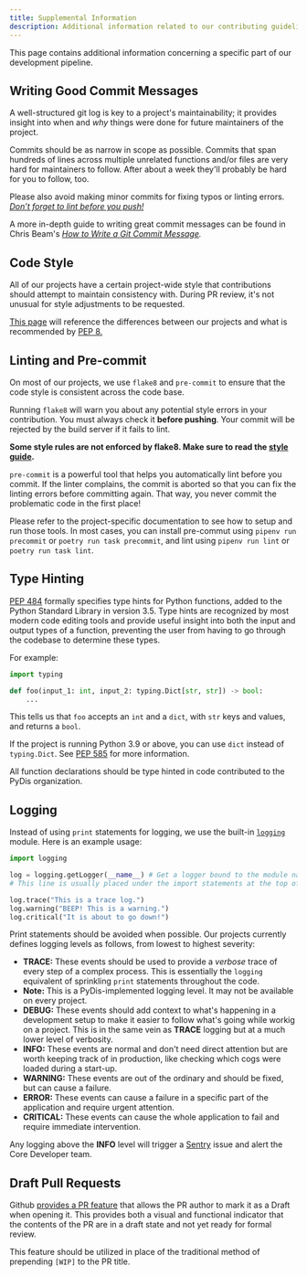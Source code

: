 ```yaml
---
title: Supplemental Information
description: Additional information related to our contributing guidelines.
---
```


This page contains additional information concerning a specific part of our development pipeline.

## Writing Good Commit Messages

A well-structured git log is key to a project's maintainability; it provides insight into when and *why* things were done for future maintainers of the project.

Commits should be as narrow in scope as possible.
Commits that span hundreds of lines across multiple unrelated functions and/or files are very hard for maintainers to follow.
After about a week they'll probably be hard for you to follow, too.

Please also avoid making minor commits for fixing typos or linting errors.
*[Don’t forget to lint before you push!](https://soundcloud.com/lemonsaurusrex/lint-before-you-push)*

A more in-depth guide to writing great commit messages can be found in Chris Beam's *[How to Write a Git Commit Message](https://chris.beams.io/posts/git-commit/).*

## Code Style

All of our projects have a certain project-wide style that contributions should attempt to maintain consistency with.
During PR review, it's not unusual for style adjustments to be requested.

[This page](../../style-guide/) will reference the differences between our projects and what is recommended by [PEP 8.](https://www.python.org/dev/peps/pep-0008/)

## Linting and Pre-commit

On most of our projects, we use `flake8` and `pre-commit` to ensure that the code style is consistent across the code base.

Running `flake8` will warn you about any potential style errors in your contribution.
You must always check it **before pushing**.
Your commit will be rejected by the build server if it fails to lint.

**Some style rules are not enforced by flake8. Make sure to read the [style guide](../../style-guide/).**

`pre-commit` is a powerful tool that helps you automatically lint before you commit.
If the linter complains, the commit is aborted so that you can fix the linting errors before committing again.
That way, you never commit the problematic code in the first place!

Please refer to the project-specific documentation to see how to setup and run those tools.
In most cases, you can install pre-commut using `pipenv run precommit` or `poetry run task precommit`, and lint using `pipenv run lint` or `poetry run task lint`.

## Type Hinting

[PEP 484](https://www.python.org/dev/peps/pep-0484/) formally specifies type hints for Python functions, added to the Python Standard Library in version 3.5.
Type hints are recognized by most modern code editing tools and provide useful insight into both the input and output types of a function, preventing the user from having to go through the codebase to determine these types.

For example:

```python
import typing

def foo(input_1: int, input_2: typing.Dict[str, str]) -> bool:
    ...
```

This tells us that `foo` accepts an `int` and a `dict`, with `str` keys and values, and returns a `bool`.

If the project is running Python 3.9 or above, you can use `dict` instead of `typing.Dict`.
See [PEP 585](https://www.python.org/dev/peps/pep-0585/) for more information.

All function declarations should be type hinted in code contributed to the PyDis organization.

## Logging

Instead of using `print` statements for logging, we use the built-in [`logging`](https://docs.python.org/3/library/logging.html) module.
Here is an example usage:

```python
import logging

log = logging.getLogger(__name__) # Get a logger bound to the module name.
# This line is usually placed under the import statements at the top of the file.

log.trace("This is a trace log.")
log.warning("BEEP! This is a warning.")
log.critical("It is about to go down!")
```

Print statements should be avoided when possible.
Our projects currently defines logging levels as follows, from lowest to highest severity:

- **TRACE:** These events should be used to provide a *verbose* trace of every step of a complex process. This is essentially the `logging` equivalent of sprinkling `print` statements throughout the code.
- **Note:** This is a PyDis-implemented logging level. It may not be available on every project.
- **DEBUG:** These events should add context to what's happening in a development setup to make it easier to follow what's going while workig on a project. This is in the same vein as **TRACE** logging but at a much lower level of verbosity.
- **INFO:** These events are normal and don't need direct attention but are worth keeping track of in production, like checking which cogs were loaded during a start-up.
- **WARNING:** These events are out of the ordinary and should be fixed, but can cause a failure.
- **ERROR:** These events can cause a failure in a specific part of the application and require urgent attention.
- **CRITICAL:** These events can cause the whole application to fail and require immediate intervention.

Any logging above the **INFO** level will trigger a [Sentry](http://sentry.io) issue and alert the Core Developer team.

## Draft Pull Requests

Github [provides a PR feature](https://github.blog/2019-02-14-introducing-draft-pull-requests/) that allows the PR author to mark it as a Draft when opening it. This provides both a visual and functional indicator that the contents of the PR are in a draft state and not yet ready for formal review.

This feature should be utilized in place of the traditional method of prepending `[WIP]` to the PR title.

